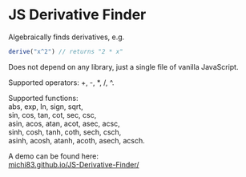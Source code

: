 # JS Derivative Finder

Algebraically finds derivatives, e.g.

```javascript
derive("x^2") // returns "2 * x"
```

Does not depend on any library, just a single file of vanilla JavaScript.

Supported operators: +, -, *, /, ^.

Supported functions:  
abs, exp, ln, sign, sqrt,  
sin, cos, tan, cot, sec, csc,  
asin, acos, atan, acot, asec, acsc,  
sinh, cosh, tanh, coth, sech, csch,  
asinh, acosh, atanh, acoth, asech, acsch.

A demo can be found here:  
[michi83.github.io/JS-Derivative-Finder/](http://michi83.github.io/JS-Derivative-Finder/)
